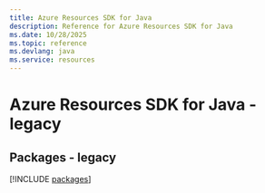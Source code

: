 ```yaml
---
title: Azure Resources SDK for Java
description: Reference for Azure Resources SDK for Java
ms.date: 10/28/2025
ms.topic: reference
ms.devlang: java
ms.service: resources
---
```

# Azure Resources SDK for Java - legacy
## Packages - legacy
[!INCLUDE [packages](resources-index.md)]